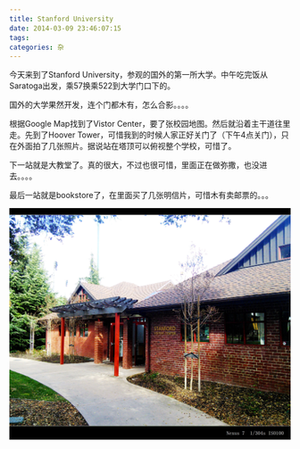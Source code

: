 ```yaml
---
title: Stanford University
date: 2014-03-09 23:46:07:15
tags:
categories: 杂
---
```


今天来到了Stanford University，参观的国外的第一所大学。中午吃完饭从Saratoga出发，乘57换乘522到大学门口下的。

国外的大学果然开发，连个门都木有，怎么合影。。。。

根据Google Map找到了Vistor Center，要了张校园地图。然后就沿着主干道往里走。先到了Hoover Tower，可惜我到的时候人家正好关门了（下午4点关门），只在外面拍了几张照片。据说站在塔顶可以俯视整个学校，可惜了。

下一站就是大教堂了。真的很大，不过也很可惜，里面正在做弥撒，也没进去。。。。

最后一站就是bookstore了，在里面买了几张明信片，可惜木有卖邮票的。。。

![Stanford University](/images/2014-03-09/IMG_20140309_154447.jpg)